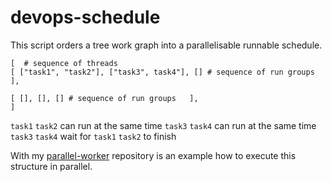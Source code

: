 # devops-schedule

This script orders a tree work graph into a parallelisable runnable schedule.

```
[  # sequence of threads
[ ["task1", "task2"], ["task3", task4"], [] # sequence of run groups   ],

[ [], [], [] # sequence of run groups   ],
]
```

`task1` `task2` can run at the same time
`task3` `task4` can run at the same time
`task3` `task4` wait for `task1` `task2` to finish

With my [parallel-worker](https://github.com/samsquire/parallel-workers) repository is an example how to execute this structure in parallel.
